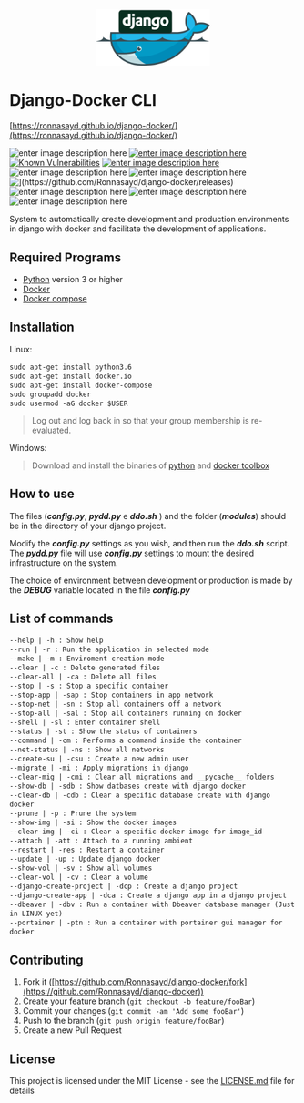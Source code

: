 ﻿<p  align="center"><img  src="django-docker.png"  alt="django-docker"  width="200"/></p>

# Django-Docker CLI
[https://ronnasayd.github.io/django-docker/](https://ronnasayd.github.io/django-docker/)

![enter image description here](https://img.shields.io/codacy/grade/ff5a4f4521cd4d9a8c8e85214a29f5b1.svg) [![enter image description here](https://travis-ci.org/Ronnasayd/django-docker.svg?branch=master)](https://travis-ci.org/Ronnasayd/django-docker) [![Known Vulnerabilities](https://snyk.io/test/github/Ronnasayd/django-docker/badge.svg?targetFile=snyk%2Frequirements.txt)](https://snyk.io/test/github/Ronnasayd/django-docker?targetFile=snyk%2Frequirements.txt)  [![enter image description here](https://img.shields.io/github/license/ronnasayd/django-docker.svg)](LICENSE.md) ![enter image description here](https://img.shields.io/github/languages/code-size/ronnasayd/django-docker.svg) ![enter image description here](https://img.shields.io/github/release-pre/ronnasayd/django-docker.svg) ![\](https://github.com/Ronnasayd/django-docker/releases)](https://img.shields.io/github/release-date-pre/ronnasayd/django-docker.svg) ![enter image description here](https://img.shields.io/github/issues-closed-raw/ronnasayd/django-docker.svg) ![enter image description here](https://img.shields.io/github/last-commit/ronnasayd/django-docker.svg) ![enter image description here](https://img.shields.io/github/stars/ronnasayd/django-docker.svg?style=social)

System to automatically create development and production environments in django with docker and facilitate the development of applications.

## Required Programs
- [Python](https://www.python.org/) version 3 or higher
- [Docker](https://www.docker.com/)
- [Docker compose](https://docs.docker.com/compose/)

## Installation
Linux:

    sudo apt-get install python3.6
    sudo apt-get install docker.io
    sudo apt-get install docker-compose
    sudo groupadd docker
    sudo usermod -aG docker $USER
    
> Log out and log back in so that your group membership is re-evaluated.

Windows:

> Download and install the binaries of [python](https://www.python.org/downloads/) and [docker toolbox](https://docs.docker.com/toolbox/toolbox_install_windows/)

## How to use

The files (***config.py***, ***pydd.py*** e ***ddo.sh*** ) and the folder (***modules***) should be in the directory of your django project.

Modify the ***config.py*** settings as you wish, and then run the ***ddo.sh*** script. The ***pydd.py*** file will use ***config.py*** settings to mount the desired infrastructure on the system.

The choice of environment between development or production is made by the ***DEBUG*** variable located in the file ***config.py***

## List of commands

    --help | -h : Show help
    --run | -r : Run the application in selected mode
    --make | -m : Enviroment creation mode
    --clear | -c : Delete generated files
    --clear-all | -ca : Delete all files
    --stop | -s : Stop a specific container
    --stop-app | -sap : Stop containers in app network
    --stop-net | -sn : Stop all containers off a network
    --stop-all | -sal : Stop all containers running on docker
    --shell | -sl : Enter container shell
    --status | -st : Show the status of containers
    --command | -cm : Performs a command inside the container
    --net-status | -ns : Show all networks
    --create-su | -csu : Create a new admin user
    --migrate | -mi : Apply migrations in django
    --clear-mig | -cmi : Clear all migrations and __pycache__ folders
    --show-db | -sdb : Show datbases create with django docker
    --clear-db | -cdb : Clear a specific database create with django docker
    --prune | -p : Prune the system
    --show-img | -si : Show the docker images
    --clear-img | -ci : Clear a specific docker image for image_id
    --attach | -att : Attach to a running ambient
    --restart | -res : Restart a container
    --update | -up : Update django docker
    --show-vol | -sv : Show all volumes
    --clear-vol | -cv : Clear a volume
    --django-create-project | -dcp : Create a django project
    --django-create-app | -dca : Create a django app in a django project
    --dbeaver | -dbv : Run a container with Dbeaver database manager (Just in LINUX yet)
    --portainer | -ptn : Run a container with portainer gui manager for docker

## Contributing
1. Fork it ([https://github.com/Ronnasayd/django-docker/fork](https://github.com/Ronnasayd/django-docker))
2. Create your feature branch (`git checkout -b feature/fooBar`)
3. Commit your changes (`git commit -am 'Add some fooBar'`)
4. Push to the branch (`git push origin feature/fooBar`)
5. Create a new Pull Request

## License
This project is licensed under the MIT License - see the [LICENSE.md](LICENSE.md) file for details